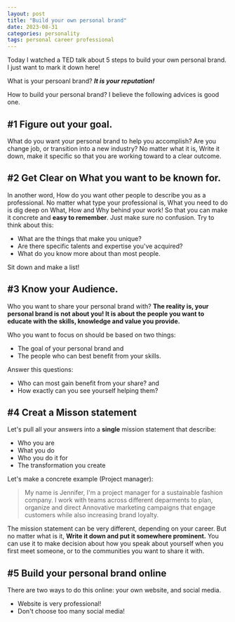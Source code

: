 ```yaml
---
layout: post
title: "Build your own personal brand"
date: 2023-08-31
categories: personality
tags: personal career professional
---
```


Today I watched a TED talk about 5 steps to build your own personal brand.
I just want to mark it down here!

What is your persoanl brand? **_It is your reputation!_**

How to build your personal brand? I believe the following advices is good one.

## #1 Figure out your goal.

What do you want your personal brand to help you accomplish? Are you change job, or transition into a new industry?
No matter what it is, Write it down, make it specific so that you are working toward to a clear outcome.

## #2 Get Clear on What you want to be known for.

In another word, How do you want other people to describe you as a professional.
No matter what type your professional is, What you need to do is dig deep on What, How and Why behind your work! So that you can make it concrete and **easy to remember**. Just make sure no confusion.
Try to think about this:

- What are the things that make you unique?
- Are there specific talents and expertise you've acquired?
- What do you know more about than most people.

Sit down and make a list!

## #3 Know your Audience.

Who you want to share your personal brand with?
**The reality is, your personal brand is not about you! It is about the people you want to educate with the skills, knowledge and value you provide.**

Who you want to focus on should be based on two things:

- The goal of your personal brand and
- The people who can best benefit from your skills.

Answer this questions:

- Who can most gain benefit from your share? and
- How exactly can you see yourself helping them?

## #4 Creat a Misson statement

Let's pull all your answers into a **single** mission statement that describe:

- Who you are
- What you do
- Who you do it for
- The transformation you create

Let's make a concrete example (Project manager):

> My name is Jennifer, I'm a project manager for a sustainable fashion company. I work with teams across different deparments to plan, organize and direct Annovative marketing campaigns that engage customers while also increasing brand loyalty.

The mission statement can be very different, depending on your career. But no matter what is it, **Write it down and put it somewhere prominent.**
You can use it to make decision about how you speak about yourself when you first meet someone, or to the communities you want to share it with.

## #5 Build your personal brand online

There are two ways to do this online: your own website, and social media.

- Website is very professional!
- Don't choose too many social media!
